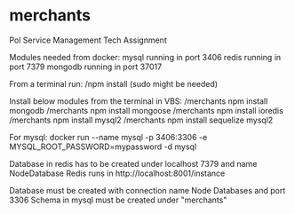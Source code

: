 # merchants
Pol Service Management Tech Assignment

Modules needed from docker:
mysql running in port 3406
redis running in port 7379
mongodb running in port 37017

From a terminal run: /npm install (sudo might be needed)

Install below modules from the terminal in VBS:
/merchants npm install mongodb
/merchants npm install mongoose
/merchants npm install ioredis
/merchants npm install mysql2
/merchants npm install sequelize mysql2


For mysql:
docker run --name mysql -p 3406:3306 -e MYSQL_ROOT_PASSWORD=mypassword -d mysql

Database in redis has to be created under localhost 7379 and name NodeDatabase
Redis runs in http://localhost:8001/instance

Database must be created with connection name Node Databases and port 3306
Schema in mysql must be created under "merchants"
